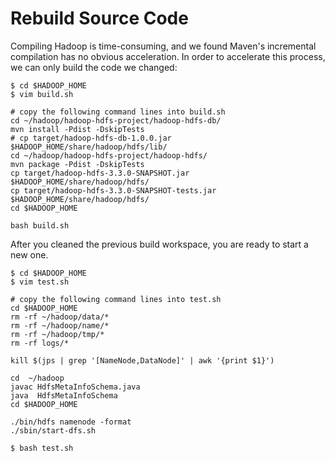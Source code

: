 # Rebuild Source Code 

Compiling Hadoop is time-consuming, and we found Maven's incremental compilation has no obvious acceleration. In order to accelerate this process, we can only build the code we changed:

```shell
$ cd $HADOOP_HOME
$ vim build.sh

# copy the following command lines into build.sh
cd ~/hadoop/hadoop-hdfs-project/hadoop-hdfs-db/
mvn install -Pdist -DskipTests
# cp target/hadoop-hdfs-db-1.0.0.jar $HADOOP_HOME/share/hadoop/hdfs/lib/
cd ~/hadoop/hadoop-hdfs-project/hadoop-hdfs/
mvn package -Pdist -DskipTests
cp target/hadoop-hdfs-3.3.0-SNAPSHOT.jar $HADOOP_HOME/share/hadoop/hdfs/
cp target/hadoop-hdfs-3.3.0-SNAPSHOT-tests.jar $HADOOP_HOME/share/hadoop/hdfs/
cd $HADOOP_HOME
```

```shell
bash build.sh
```

After you cleaned the previous build workspace, you are ready to start a new one.

```shell
$ cd $HADOOP_HOME
$ vim test.sh

# copy the following command lines into test.sh
cd $HADOOP_HOME
rm -rf ~/hadoop/data/*
rm -rf ~/hadoop/name/*
rm -rf ~/hadoop/tmp/*
rm -rf logs/*

kill $(jps | grep '[NameNode,DataNode]' | awk '{print $1}')

cd  ~/hadoop
javac HdfsMetaInfoSchema.java
java  HdfsMetaInfoSchema
cd $HADOOP_HOME

./bin/hdfs namenode -format
./sbin/start-dfs.sh
```

```shell
$ bash test.sh
```



